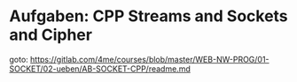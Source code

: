 # Aufgaben: CPP Streams and Sockets and Cipher
goto: <https://gitlab.com/4me/courses/blob/master/WEB-NW-PROG/01-SOCKET/02-ueben/AB-SOCKET-CPP/readme.md>

